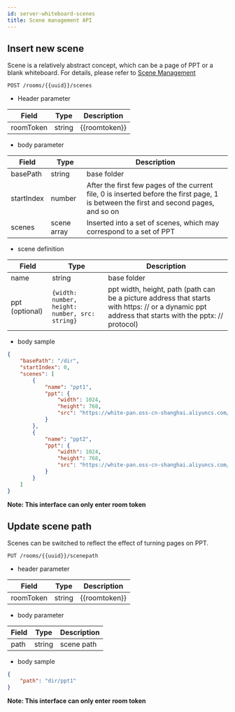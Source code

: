 ```yaml
---
id: server-whiteboard-scenes
title: Scene management API
---
```


## Insert new scene

Scene is a relatively abstract concept, which can be a page of PPT or a blank whiteboard. For details, please refer to [Scene Management](/docs/javascript/guides/js-scenes)

`POST /rooms/{{uuid}}/scenes`

* Header parameter

Field | Type | Description |
--  | -- | -- |
roomToken | string | {{roomtoken}}|

* body parameter

Field | Type | Description |
--  | -- | -- |
basePath | string | base folder |
startIndex | number | After the first few pages of the current file, 0 is inserted before the first page, 1 is between the first and second pages, and so on |
scenes | scene array | Inserted into a set of scenes, which may correspond to a set of PPT |

* scene definition

Field | Type | Description |
--  | -- | -- |
name | string | base folder |
ppt (optional) | ``` {width: number, height: number, src: string} ```| ppt width, height, path (path can be a picture address that starts with https: // or a dynamic ppt address that starts with the pptx: // protocol) |

* body sample

``` json
{
	"basePath": "/dir",
	"startIndex": 0,
	"scenes": [
        {
            "name": "ppt1",
            "ppt": {
                "width": 1024,
                "height": 768,
                "src": "https://white-pan.oss-cn-shanghai.aliyuncs.com/101/image/Rectangle.png"
            }
        },
        {
            "name": "ppt2",
            "ppt": {
                "width": 1024,
                "height": 768,
                "src": "https://white-pan.oss-cn-shanghai.aliyuncs.com/101/image/alin-rusu-1239275-unsplash_opt.jpg"
            }
        }
    ]
}
```

**Note: This interface can only enter room token**

## Update scene path

Scenes can be switched to reflect the effect of turning pages on PPT.

`PUT /rooms/{{uuid}}/scenepath`

* header parameter

Field | Type | Description |
--  | -- | -- |
roomToken | string | {{roomtoken}}|

* body parameter

Field | Type | Description |
--  | -- | -- |
path | string | scene path |

* body sample

``` json
{
	"path": "dir/ppt1"
}
```

**Note: This interface can only enter room token**
